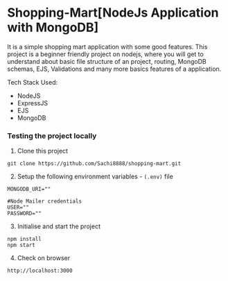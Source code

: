 # Shopping-Mart[NodeJs Application with MongoDB]

It is a simple shopping mart application with some good features. This project is a beginner friendly project on nodejs,
where you will get to understand about basic file structure of an project, routing, MongoDB schemas, EJS, Validations and many more basics features of a application.

Tech Stack Used:
- NodeJS
- ExpressJS
- EJS
- MongoDB

### Testing the project locally

1. Clone this project
```
git clone https://github.com/Sachi8888/shopping-mart.git
```
2. Setup the following environment variables - `(.env)` file
```
MONGODB_URI=""

#Node Mailer credentials
USER=""
PASSWORD=""
```
3. Initialise and start the project
```
npm install
npm start
```
4. Check on browser
```
http://localhost:3000
```
